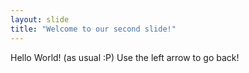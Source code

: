 ```yaml
---
layout: slide
title: "Welcome to our second slide!"
---
```

Hello World! (as usual :P)
Use the left arrow to go back!

